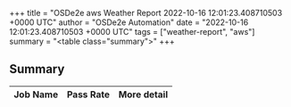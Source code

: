 +++
title = "OSDe2e aws Weather Report 2022-10-16 12:01:23.408710503 +0000 UTC"
author = "OSDe2e Automation"
date = "2022-10-16 12:01:23.408710503 +0000 UTC"
tags = ["weather-report", "aws"]
summary = "<table class=\"summary\"></table>"
+++
## Summary

| Job Name | Pass Rate | More detail |
|----------|-----------|-------------|




